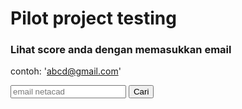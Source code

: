 

# Pilot project testing

### Lihat score anda dengan memasukkan email
contoh: 'abcd@gmail.com'

<input type="email" id="email" name="emails" placeholder="email netacad">
<button onclick="onClick()">Cari</button>
<pre>
<code>
<div id="result">

</div>
</code>
</pre>

<script type="text/javascript" src="p1_pilot.json"></script>

<script>
function onClick() {
    var x = document.getElementById("result");    
    var email = document.getElementById("email").value;
    var notexist = typeof obj[email]=== "undefined";
    if (notexist){
       x.innerHTML='Email ID Tidak ditemukan';
    } 
    else{
        var fscore = 'Email: '+email+'\nFinal Score : ' + obj[email]["score"]+"\n\n";
        var itemout = 'Items test cases: \nformat result:[scorer,expected value(s),expected dtype,your value(s),your dtype]\n======================================\n';
        var o = obj[email]["out"]; 

        for(i=0;i<o.length;i++){
            ox = o[i].split("<").join("type ");
            ox = ox.split(">").join("");
            itemout += ox+">>>>>Item score: "+obj[email]["scores"][i]+"\n\n";
        }
    
        x.innerHTML=fscore+itemout;           
    }
    x.style.display = "block"; 
}
</script>

